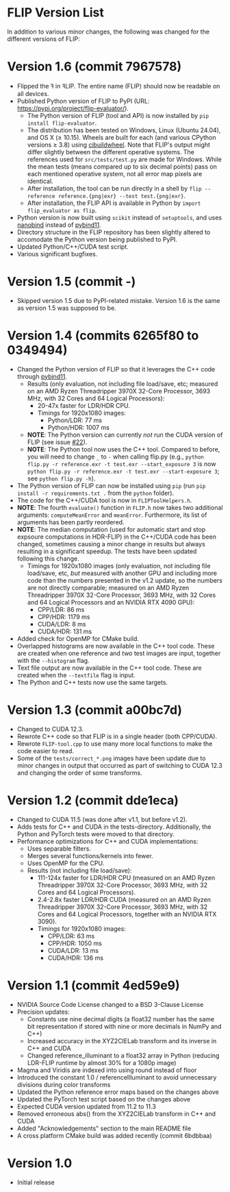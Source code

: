 # FLIP Version List

In addition to various minor changes, the following was
changed for the different versions of FLIP:

# Version 1.6 (commit 7967578)
- Flipped the ꟻ in ꟻLIP. The entire name (FLIP) should now be readable on all devices.
- Published Python version of FLIP to PyPI (URL: https://pypi.org/project/flip-evaluator/).
  - The Python version of FLIP (tool and API) is now installed by `pip install flip-evaluator`.
  - The distribution has been tested on Windows, Linux (Ubuntu 24.04), and OS X ($\ge$ 10.15). Wheels are built for each (and various CPython versions $\ge$ 3.8) using [cibuildwheel](https://github.com/pypa/cibuildwheel). Note that FLIP's output might differ slightly between the different operative systems. The references used for `src/tests/test.py` are made for Windows. While the mean tests (means compared up to six decimal points) pass on each mentioned operative system, not all error map pixels are identical.
  - After installation, the tool can be run directly in a shell by `flip --reference reference.{png|exr} --test test.{png|exr}`.
  - After installation, the FLIP API is available in Python by `import flip_evaluator as flip`.
- Python version is now built using `scikit` instead of `setuptools`, and uses [nanobind](https://github.com/wjakob/nanobind) instead of [pybind11](https://github.com/pybind/pybind11).
- Directory structure in the FLIP repository has been slightly altered to accomodate the Python version being published to PyPI.
- Updated Python/C++/CUDA test script.
- Various significant bugfixes.

# Version 1.5 (commit -)
- Skipped version 1.5 due to PyPI-related mistake. Version 1.6 is the same as version 1.5 was supposed to be.

# Version 1.4 (commits 6265f80 to 0349494)
- Changed the Python version of FLIP so that it leverages the C++ code through [pybind11](https://github.com/pybind/pybind11).
	- Results (only evaluation, not including file load/save, etc; measured on an AMD Ryzen Threadripper 3970X 32-Core Processor, 3693 MHz, with 32 Cores and 64 Logical Processors):
		- 20-47x faster for LDR/HDR CPU.
		- Timings for 1920x1080 images:
			- Python/LDR: 77 ms
			- Python/HDR: 1007 ms
	- **NOTE**: The Python version can currently _not_ run the CUDA version of FLIP (see issue [#22](https://github.com/NVlabs/flip/issues/22)).
	- **NOTE**: The Python tool now uses the C++ tool. Compared to before, you will need to change `_` to `-` when calling flip.py (e.g., `python flip.py -r reference.exr -t test.exr --start_exposure 3` is now `python flip.py -r reference.exr -t test.exr --start-exposure 3`; see `python flip.py -h`).
- The Python version of FLIP can now be installed using `pip` (run `pip install -r requirements.txt .` from the `python` folder).
- The code for the C++/CUDA tool is now in `FLIPToolHelpers.h`.
- **NOTE**: The fourth `evaluate()` function in `FLIP.h` now takes two additional arguments: `computeMeanError` and `meanError`. Furthermore, its list of arguments has been partly reordered.
- **NOTE**: The median computation (used for automatic start and stop expsoure computations in HDR-FLIP) in the C++/CUDA code has been changed, sometimes causing a minor change in results but always resulting in a significant speedup. The tests have been updated following this change.
  - Timings for 1920x1080 images (only evaluation, not including file load/save, etc, *but* measured with another GPU and including more code than the numbers presented in the v1.2 update, so the numbers are not directly comparable; measured on an AMD Ryzen Threadripper 3970X 32-Core Processor, 3693 MHz, with 32 Cores and 64 Logical Processors and an NVIDIA RTX 4090 GPU):
    - CPP/LDR: 86 ms
    - CPP/HDR: 1179 ms
    - CUDA/LDR: 8 ms
    - CUDA/HDR: 131 ms
- Added check for OpenMP for CMake build.
- Overlapped histograms are now available in the C++ tool code. These are created when one reference and _two_ test images are input, together with the `--histogram` flag.
- Text file output are now available in the C++ tool code. These are created when the `--textfile` flag is input.
- The Python and C++ tests now use the same targets.

# Version 1.3 (commit a00bc7d)
- Changed to CUDA 12.3.
- Rewrote C++ code so that FLIP is in a single header (both CPP/CUDA).
- Rewrote `FLIP-tool.cpp` to use many more local functions to make the code easier to read.
- Some of the `tests/correct_*.png` images have been update due to minor changes in output that occurred as part of switching to CUDA 12.3 and changing the order of some transforms.

# Version 1.2 (commit dde1eca)
- Changed to CUDA 11.5 (was done after v1.1, but before v1.2).
- Adds tests for C++ and CUDA in the tests-directory.
  Additionally, the Python and PyTorch tests were moved to that directory.
- Performance optimizations for C++ and CUDA implementations:
    - Uses separable filters.
    - Merges several functions/kernels into fewer.
    - Uses OpenMP for the CPU.
    - Results (not including file load/save):
        - 111-124x faster for LDR/HDR CPU (measured on an AMD Ryzen Threadripper 3970X 32-Core Processor, 3693 MHz, with 32 Cores and 64 Logical Processors).
        - 2.4-2.8x faster LDR/HDR CUDA (measured on an AMD Ryzen Threadripper 3970X 32-Core Processor, 3693 MHz, with 32 Cores and 64 Logical Processors, together with an NVIDIA RTX 3090).
		- Timings for 1920x1080 images:
			- CPP/LDR: 63 ms
			- CPP/HDR: 1050 ms
			- CUDA/LDR: 13 ms
			- CUDA/HDR: 136 ms

# Version 1.1 (commit 4ed59e9)
- NVIDIA Source Code License changed to a BSD 3-Clause License
- Precision updates:
    - Constants use nine decimal digits (a float32 number has the same
      bit representation if stored with nine or more decimals in NumPy
      and C++)
    - Increased accuracy in the XYZ2CIELab transform and its inverse in
      C++ and CUDA
    - Changed reference_illuminant to a float32 array in Python
      (reducing LDR-FLIP runtime by almost 30% for a 1080p image)
- Magma and Viridis are indexed into using round instead of floor
- Introduced the constant 1.0 / referenceIlluminant to avoid unnecessary
  divisions during color transforms
- Updated the Python reference error maps based on the changes above
- Updated the PyTorch test script based on the changes above
- Expected CUDA version updated from 11.2 to 11.3
- Removed erroneous abs() from the XYZ2CIELab transform in C++ and CUDA
- Added "Acknowledgements" section to the main README file
- A cross platform CMake build was added recently (commit 6bdbbaa)

# Version 1.0
- Initial release
